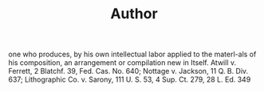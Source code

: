 ---
title: Author
letter: A
permalink: "/definitions/author.html"
body: one who produces, by his own intellectual labor applied to the materl-als of
  his composition, an arrangement or compilation new in Itself. Atwill v. Ferrett,
  2 Blatchf. 39, Fed. Cas. No. 640; Nottage v. Jackson, 11 Q. B. Div. 637; Lithographic
  Co. v. Sarony, 111 U. S. 53, 4 Sup. Ct. 279, 28 L. Ed. 349
published_at: '2018-07-07'
source: Black's Law Dictionary
layout: post
---